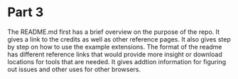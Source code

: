 # Part 3
The README.md first has a brief overview on the purpose of the repo. It gives a link to the credits as well as other reference pages. It also gives step by step on how to use the example extensions. The format of the readme has different reference links that would provide more insight or download locations for tools that are needed. It gives addtion information for figuring out issues and other uses for other browsers.
